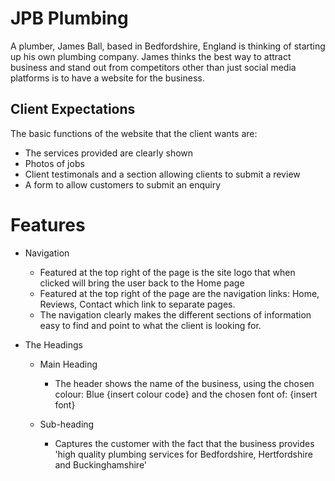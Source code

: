 # JPB Plumbing

A plumber, James Ball, based in Bedfordshire, England is thinking of starting up his own plumbing company. 
James thinks the best way to attract business and stand out from competitors other than just social media platforms is to have a website for the business. 

## Client Expectations
The basic functions of the website that the client wants are: 
* The services provided are clearly shown
* Photos of jobs
* Client testimonals and a section allowing clients to submit a review 
* A form to allow customers to submit an enquiry

# Features
* Navigation
    * Featured at the top right of the page is the site logo that when clicked will bring the user back to the Home page
    * Featured at the top right of the page are the navigation links: Home, Reviews, Contact which link to separate pages.
    * The navigation clearly makes the different sections of information easy to find and point to what the client is looking for. 

* The Headings
    * Main Heading
        * The header shows the name of the business, using the chosen colour: Blue {insert colour code} and the chosen font of: {insert font}
    
    * Sub-heading
        * Captures the customer with the fact that the business provides 'high quality plumbing services for Bedfordshire, Hertfordshire and Buckinghamshire'